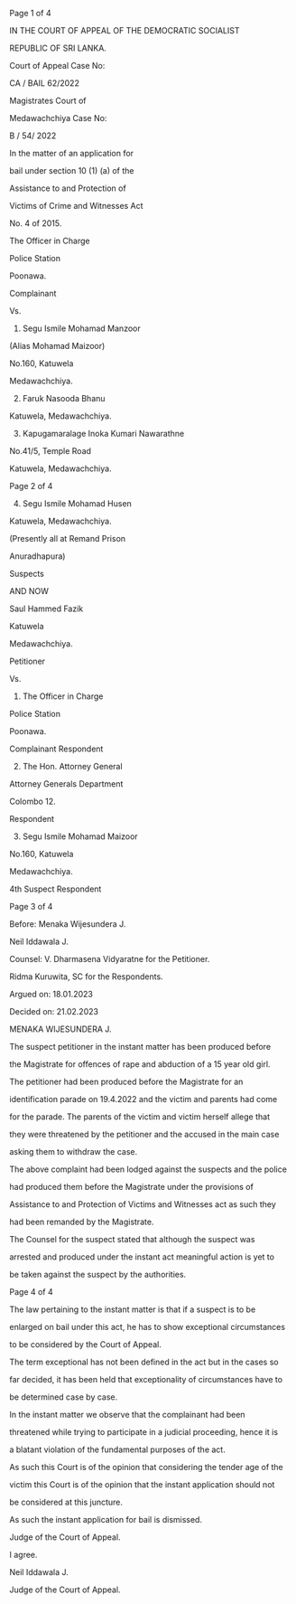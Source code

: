 Page 1 of 4

IN THE COURT OF APPEAL OF THE DEMOCRATIC SOCIALIST

REPUBLIC OF SRI LANKA.

Court of Appeal Case No:

CA / BAIL 62/2022

Magistrates Court of

Medawachchiya Case No:

B / 54/ 2022

In the matter of an application for

bail under section 10 (1) (a) of the

Assistance to and Protection of

Victims of Crime and Witnesses Act

No. 4 of 2015.

The Officer in Charge

Police Station

Poonawa.

Complainant

Vs.

1. Segu Ismile Mohamad Manzoor

(Alias Mohamad Maizoor)

No.160, Katuwela

Medawachchiya.

2. Faruk Nasooda Bhanu

Katuwela, Medawachchiya.

3. Kapugamaralage Inoka Kumari Nawarathne

No.41/5, Temple Road

Katuwela, Medawachchiya.

Page 2 of 4

4. Segu Ismile Mohamad Husen

Katuwela, Medawachchiya.

(Presently all at Remand Prison

Anuradhapura)

Suspects

AND NOW

Saul Hammed Fazik

Katuwela

Medawachchiya.

Petitioner

Vs.

1. The Officer in Charge

Police Station

Poonawa.

Complainant Respondent

2. The Hon. Attorney General

Attorney Generals Department

Colombo 12.

Respondent

3. Segu Ismile Mohamad Maizoor

No.160, Katuwela

Medawachchiya.

4th Suspect Respondent

Page 3 of 4

Before: Menaka Wijesundera J.

Neil Iddawala J.

Counsel: V. Dharmasena Vidyaratne for the Petitioner.

Ridma Kuruwita, SC for the Respondents.

Argued on: 18.01.2023

Decided on: 21.02.2023

MENAKA WIJESUNDERA J.

The suspect petitioner in the instant matter has been produced before

the Magistrate for offences of rape and abduction of a 15 year old girl.

The petitioner had been produced before the Magistrate for an

identification parade on 19.4.2022 and the victim and parents had come

for the parade. The parents of the victim and victim herself allege that

they were threatened by the petitioner and the accused in the main case

asking them to withdraw the case.

The above complaint had been lodged against the suspects and the police

had produced them before the Magistrate under the provisions of

Assistance to and Protection of Victims and Witnesses act as such they

had been remanded by the Magistrate.

The Counsel for the suspect stated that although the suspect was

arrested and produced under the instant act meaningful action is yet to

be taken against the suspect by the authorities.

Page 4 of 4

The law pertaining to the instant matter is that if a suspect is to be

enlarged on bail under this act, he has to show exceptional circumstances

to be considered by the Court of Appeal.

The term exceptional has not been defined in the act but in the cases so

far decided, it has been held that exceptionality of circumstances have to

be determined case by case.

In the instant matter we observe that the complainant had been

threatened while trying to participate in a judicial proceeding, hence it is

a blatant violation of the fundamental purposes of the act.

As such this Court is of the opinion that considering the tender age of the

victim this Court is of the opinion that the instant application should not

be considered at this juncture.

As such the instant application for bail is dismissed.

Judge of the Court of Appeal.

I agree.

Neil Iddawala J.

Judge of the Court of Appeal.